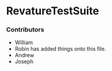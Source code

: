 # RevatureTestSuite
### Contributors

* William
* Robin has added things onto this file.
* Andrew
* Joseph